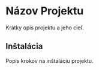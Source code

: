 # Názov Projektu

Krátky opis projektu a jeho cieľ.

## Inštalácia

Popis krokov na inštaláciu projektu.